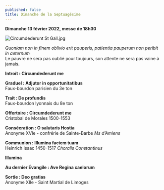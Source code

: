 ```yaml
---
published: false
title: Dimanche de la Septuagésime
---
```

**Dimanche 13 février 2022, messe de 18h30**

![Circumdederunt St Gall.jpg]({{site.baseurl}}/images/Circumdederunt%20St%20Gall.jpg)

*Quoniam non in finem oblivio erit pauperis, patientia pauperum non peribit in aeternum*  
Le pauvre ne sera pas oublié pour toujours, son attente ne sera pas vaine à jamais.

**Introït : Circumdederunt me**  

**Graduel : Adjutor in opportunitatibus**  
Faux-bourdon parisien du 3e ton

**Trait : De profundis**  
Faux-bourdon lyonnais du 8e ton

**Offertoire : Circumdederunt me**  
Cristobal de Morales 1500-1553

**Consécration : O salutaris Hostia**  
Anonyme XVIe - confrérie de Sainte-Barbe *Ms d’Amiens*

**Communion : Illumina faciem tuam**  
Heinrich Isaac 1450-1517 *Choralis Constantinus*

**Illumina**

**Au dernier Évangile : Ave Regina caelorum**

**Sortie : Deo gratias**  
Anonyme XIIe - Saint Martial de Limoges